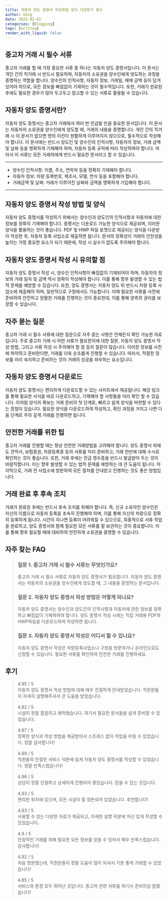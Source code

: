 ```yaml
---
title: 자동차 양도 증명서 작성방법 양식 다운받기 필수
author: bing
date: 2025-02-02
categories: [Blogging]
tags: [writing]
render_with_liquid: false
---
```



<h2 id='중고차_거래_필수_서류'>중고차 거래 시 필수 서류</h2>

<p>중고차 거래를 할 때 가장 중요한 서류 중 하나는 자동차 양도 증명서입니다. 이 문서는 개인 간의 직거래 시 반드시 필요하며, 자동차의 소유권을 양수인에게 양도하는 과정을 증명하는 역할을 합니다. 양수인의 인적사항, 자동차 정보, 거래일, 매매 금액 등이 담겨 있어야 하므로, 모든 정보를 빠짐없이 기재하는 것이 필수적입니다. 또한, 거래가 완료된 후에도 필요한 경우가 많아 두고두고 참고할 수 있는 서류로 활용될 수 있습니다.</p>

<h2 id='자동차_양도_증명서의_중요성'>자동차 양도 증명서란?</h2>

<p>자동차 양도 증명서는 중고차 거래에서 여러 번 언급될 만큼 중요한 문서입니다. 이 문서는 자동차의 소유권을 양수인에게 양도할 때, 거래의 내용을 증명합니다. 개인 간의 직거래 시 이 문서가 없으면 명의 이전이 원활하게 이루어지지 않으므로, 필수적으로 작성해야 합니다. 이 문서에는 반드시 양도인 및 양수인의 인적사항, 자동차의 정보, 거래 금액 및 날짜 등을 명확하게 기재해야 하며, 자동차 등록 규칙에 따라 작성하여야 합니다. 따라서 이 서류는 모든 거래자에게 반드시 필요한 문서라고 할 수 있습니다.</p>

<hr />

<ul>
    <li>양수인 인적사항: 이름, 주소, 연락처 등을 정확히 기재해야 합니다.</li>
    <li>자동차 정보: 차량 등록번호, 제조사, 모델, 연식 등을 포함해야 합니다.</li>
    <li>거래금액 및 날짜: 거래가 이루어진 날짜와 금액을 명확하게 기입해야 합니다.</li>
</ul>

<hr />

<h2 id='자동차_양도_증명서_작성_방법'>자동차 양도 증명서 작성 방법 및 양식</h2>

<p>자동차 양도 증명서를 작성하기 위해서는 양수인과 양도인의 인적사항과 자동차에 대한 정보를 정확히 기재해야 합니다. 증명서는 다운로드 가능한 양식으로 제공되며, 이러한 양식을 활용하는 것이 좋습니다. PDF 및 HWP 파일 포맷으로 제공되는 양식을 다운받아 작성한 후, 자동차 등록 사업소로 제출하면 됩니다. 문서의 정확성이 거래의 안전성을 높이는 가장 중요한 요소가 되기 때문에, 작성 시 실수가 없도록 주의해야 합니다.</p>

<h2 id='차량등록사업소_방문_및_온라인_신청'>자동차 양도 증명서 작성 시 유의할 점</h2>

<p>자동차 양도 증명서 작성 시, 양수인 인적사항이 빠짐없이 기재되어야 하며, 자동차의 정보와 거래 일자 및 금액 역시 정확히 작성해야 합니다. 이를 통해 향후 발생할 수 있는 법적 문제를 예방할 수 있습니다. 또한, 양도 증명서는 자동차 양도 뒤 반드시 차량 등록 사업소에 제출해야 하며, 일반적으로 구청에서도 가능합니다. 이때 필요한 서류를 사전에 준비하여 안전하고 원활한 거래를 진행하는 것이 중요한데, 이를 통해 양측의 권리를 보장할 수 있습니다.</p>

<h2 id='자주_묻는_질문'>자주 묻는 질문</h2>

<p>중고차 거래 시 필수 서류에 대한 질문으로 자주 묻는 사항은 언제든지 확인 가능한 자료입니다. 주로 중고차 거래 시 어떤 서류가 필요한지에 대한 질문, 자동차 양도 증명서 작성 방법, 그리고 서류 작성 시 주의해야 할 점 등의 질문이 많습니다. 이러한 정보를 사전에 파악하고 준비한다면, 거래를 더욱 순조롭게 진행할 수 있습니다. 따라서, 적절한 정보를 미리 숙지하고 준비하는 것이 거래의 성공을 좌우하는 요소입니다.</p>

<h2 id='자동차_양도_증명서_다운로드_링크'>자동차 양도 증명서 다운로드</h2>

<p>자동차 양도 증명서는 편리하게 다운로드할 수 있는 사이트에서 제공됩니다. 해당 링크를 통해 필요한 서식을 바로 다운로드하고, 기재해야 할 사항들을 미리 확인 할 수 있습니다. 이처럼 양식의 확보는 거래 준비의 첫 단계로, 빠르고 쉽게 양식을 마련할 수 있다는 장점이 있습니다. 필요한 양식을 다운로드하여 작성하고, 확인 과정을 거치고 나면 다음 단계로 주의 깊게 거래를 진행하면 됩니다.</p>

<h2 id='안전한_거래를_위한_팁'>안전한 거래를 위한 팁</h2>

<p>중고차 거래를 진행할 때는 항상 안전한 거래방법을 고려해야 합니다. 양도 증명서 외에도 견적서, 보험증권, 차량등록증 등의 서류를 미리 준비하고, 거래 전반에 대해 수시로 확인하는 것이 좋습니다. 또한, 거래 후에는 잔금 영수증을 반드시 발급받아 두는 것이 바람직합니다. 이는 향후 발생할 수 있는 법적 문제를 예방하는 데 큰 도움이 됩니다. 마지막으로, 거래 전 사업소에 방문하여 모든 절차를 안내받고 진행하는 것도 좋은 방법입니다.</p>

<h2 id='거래_완료후_후속조치'>거래 완료 후 후속 조치</h2>

<p>거래가 완료된 후에는 반드시 후속 조치를 취해야 합니다. 즉, 신규 소유자인 양수인은 자신의 이름으로 자동차 등록을 조속히 진행해야 하며, 이를 통해 자신의 차량으로 정확히 등록하게 됩니다. 시간이 지나면 등록이 어려워질 수 있으므로, 최종적으로 서류 작업을 완료하고, 양도 증명서와 함께 필요한 모든 서류를 잘 보관하는 것이 중요합니다. 이를 통해 향후 필요할 때에 대비하여 안전하게 소유권을 증명할 수 있습니다.</p>


<h2 id='자주_찾는_FAQ'>자주 찾는 FAQ</h2>
<div itemscope="" itemtype="https://schema.org/FAQPage"> 
<blockquote> 
<div itemscope="" itemprop="mainEntity" itemtype="https://schema.org/Question"> 
<h3 itemprop="name">질문 1. 중고차 거래 시 필수 서류는 무엇인가요?</h3> 
<div itemscope="" itemprop="acceptedAnswer" itemtype="https://schema.org/Answer"> 
<span itemprop="text"> 
<p>중고차 거래 시 필수 서류로 자동차 양도 증명서가 필요합니다. 자동차 양도 증명서는 자동차의 소유권을 양수인에게 양도할 때, 그 내용을 증명하는 문서입니다.</p> 
</span> 
</div> 
</div> 
<div itemscope="" itemprop="mainEntity" itemtype="https://schema.org/Question"> 
<h3 itemprop="name">질문 2. 자동차 양도 증명서 작성 방법은 어떻게 되나요?</h3> 
<div itemscope="" itemprop="acceptedAnswer" itemtype="https://schema.org/Answer"> 
<span itemprop="text"> 
<p>자동차 양도 증명서는 양수인과 양도인의 인적사항과 자동차에 관한 정보를 정확하고 빠짐없이 기재하여야 합니다. 양도 증명서 작성 시에는 직접 거래용 PDF와 HWP파일을 다운로드하여 작성하면 됩니다.</p> 
</span> 
</div> 
</div> 
<div itemscope="" itemprop="mainEntity" itemtype="https://schema.org/Question"> 
<h3 itemprop="name">질문 3. 자동차 양도 증명서 작성은 어디서 할 수 있나요?</h3> 
<div itemscope="" itemprop="acceptedAnswer" itemtype="https://schema.org/Answer"> 
<span itemprop="text"> 
<p>자동차 양도 증명서 작성은 차량등록사업소나 구청을 방문하거나 온라인으로도 신청할 수 있습니다. 필요한 서류를 확인하여 안전한 거래를 진행하세요.</p> 
</span> 
</div> 
</div> 
</blockquote> 
</div>
<h2 id='후기'>후기</h2>
<div itemscope itemtype="https://schema.org/Product">
  <blockquote>
  <div itemprop="review" itemscope itemtype="https://schema.org/Review">
      <div itemprop="reviewRating" itemscope itemtype="https://schema.org/Rating"> <span itemprop="ratingValue">4.95</span> / <span itemprop="bestRating">5</span> </div>
      <span itemprop="reviewBody">자동차 양도 증명서 작성 방법에 대해 매우 친절하게 안내받았습니다. 직원분들이 자세히 설명해주셔서 큰 도움을 받았습니다.</span>
  </div>
  <br>
  <div itemprop="review" itemscope itemtype="https://schema.org/Review">
      <div itemprop="reviewRating" itemscope itemtype="https://schema.org/Rating"> <span itemprop="ratingValue">4.82</span> / <span itemprop="bestRating">5</span> </div>
      <span itemprop="reviewBody">시설이 정말 깔끔하고 쾌적했습니다. 여기서 필요한 문서들을 쉽게 준비할 수 있었습니다.</span>
  </div>
  <br>
  <div itemprop="review" itemscope itemtype="https://schema.org/Review">
      <div itemprop="reviewRating" itemscope itemtype="https://schema.org/Rating"> <span itemprop="ratingValue">4.87</span> / <span itemprop="bestRating">5</span> </div>
      <span itemprop="reviewBody">정확한 양식과 작성 방법을 제공받아서 스트레스 없이 작업을 마칠 수 있었습니다. 정말 감사합니다!</span>
  </div>
  <br>
  <div itemprop="review" itemscope itemtype="https://schema.org/Review">
      <div itemprop="reviewRating" itemscope itemtype="https://schema.org/Rating"> <span itemprop="ratingValue">4.89</span> / <span itemprop="bestRating">5</span> </div>
      <span itemprop="reviewBody">직원들의 친절한 서비스 덕분에 쉽게 자동차 양도 증명서를 작성할 수 있었습니다. 정말 만족스럽습니다!</span>
  </div>
  <br>
  <div itemprop="review" itemscope itemtype="https://schema.org/Review">
      <div itemprop="reviewRating" itemscope itemtype="https://schema.org/Rating"> <span itemprop="ratingValue">4.96</span> / <span itemprop="bestRating">5</span> </div>
      <span itemprop="reviewBody">상담이 정말 친절하고 상세하게 진행되어 좋았습니다. 믿을 수 있는 곳입니다.</span>
  </div>
  <br>
  <div itemprop="review" itemscope itemtype="https://schema.org/Review">
      <div itemprop="reviewRating" itemscope itemtype="https://schema.org/Rating"> <span itemprop="ratingValue">4.93</span> / <span itemprop="bestRating">5</span> </div>
      <span itemprop="reviewBody">편리한 위치에 있으며, 모든 시설이 잘 정돈되어 있었습니다. 추천합니다!</span>
  </div>
  <br>
  <div itemprop="review" itemscope itemtype="https://schema.org/Review">
      <div itemprop="reviewRating" itemscope itemtype="https://schema.org/Rating"> <span itemprop="ratingValue">4.83</span> / <span itemprop="bestRating">5</span> </div>
      <span itemprop="reviewBody">사용할 수 있는 다양한 자료가 제공되고, 자세한 설명 덕분에 자신 있게 작성할 수 있었습니다.</span>
  </div>
  <br>
  <div itemprop="review" itemscope itemtype="https://schema.org/Review">
      <div itemprop="reviewRating" itemscope itemtype="https://schema.org/Rating"> <span itemprop="ratingValue">4.9</span> / <span itemprop="bestRating">5</span> </div>
      <span itemprop="reviewBody">안정적인 거래를 위해 필요한 모든 정보를 얻을 수 있어서 매우 만족스럽습니다. 감사합니다!</span>
  </div>
  <br>
  <div itemprop="review" itemscope itemtype="https://schema.org/Review">
      <div itemprop="reviewRating" itemscope itemtype="https://schema.org/Rating"> <span itemprop="ratingValue">4.92</span> / <span itemprop="bestRating">5</span> </div>
      <span itemprop="reviewBody">처음 방문했는데, 직원분들이 정말 도움이 많이 되셔서 기분 좋게 거래할 수 있었습니다!</span>
  </div>
  <br>
  <div itemprop="review" itemscope itemtype="https://schema.org/Review">
      <div itemprop="reviewRating" itemscope itemtype="https://schema.org/Rating"> <span itemprop="ratingValue">4.85</span> / <span itemprop="bestRating">5</span> </div>
      <span itemprop="reviewBody">서비스와 환경 모두 뛰어난 곳입니다. 중고차 관련 서류를 여기서 준비하길 잘했습니다!</span>
  </div>
  </blockquote>
</div>
